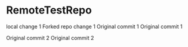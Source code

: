 # RemoteTestRepo

local change 1
Forked repo change 1
Original commit 1
Original commit 1

Original commit 2
Original commit 2
